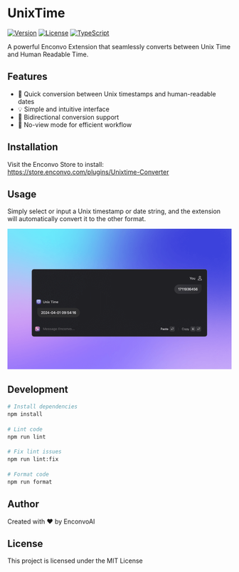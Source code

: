 # UnixTime

[![Version](https://img.shields.io/badge/version-0.0.9-blue.svg)](https://store.enconvo.com/plugins/Unixtime-Converter)
[![License](https://img.shields.io/badge/license-MIT-green.svg)](LICENSE)
[![TypeScript](https://img.shields.io/badge/TypeScript-5.7.2-blue.svg)](https://www.typescriptlang.org/)

A powerful Enconvo Extension that seamlessly converts between Unix Time and Human Readable Time.

## Features

- 🚀 Quick conversion between Unix timestamps and human-readable dates
- 💡 Simple and intuitive interface
- 🔄 Bidirectional conversion support
- 🎯 No-view mode for efficient workflow

## Installation

Visit the Enconvo Store to install:
https://store.enconvo.com/plugins/Unixtime-Converter

## Usage

Simply select or input a Unix timestamp or date string, and the extension will automatically convert it to the other format.

![Screenshot](https://raw.githubusercontent.com/Enconvo/Unixtime-Converter/main/metadata/Screenshot.png)

## Development

```bash
# Install dependencies
npm install

# Lint code
npm run lint

# Fix lint issues
npm run lint:fix

# Format code
npm run format
```

## Author

Created with ❤️ by EnconvoAI

## License

This project is licensed under the MIT License 